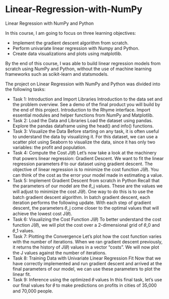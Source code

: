 # Linear-Regression-with-NumPy
Linear Regression with NumPy and Python

In this course, I am going to focus on three learning objectives:

- Implement the gradient descent algorithm from scratch.
- Perform univariate linear regression with Numpy and Python.
- Create data visualizations and plots using matplotlib.


By the end of this course, I was able to build linear regression models from scratch using NumPy and Python, without the use of machine learning frameworks such as scikit-learn and statsmodels.


The project on Linear Regression with NumPy and Python was divided into the following tasks:

- Task 1: Introduction and Import Libraries
        Introduction to the data set and the problem overview.
        See a demo of the final product you will build by the end of this project.
        Introduction to the Rhyme interface.
        Import essential modules and helper functions from NumPy and Matplotlib.
- Task 2: Load the Data and Libraries
        Load the dataset using pandas.
        Explore the pandas dataframe using the head() and info() functions.
- Task 3: Visualize the Data
        Before starting on any task, it is often useful to understand the data by visualizing it.
        For this dataset, we can use a scatter plot using Seaborn to visualize the data, since it has only two variables: the         profit and population.
- Task 4: Compute the Cost 𝐽(𝜃)
        Let’s now take a look at the machinery that powers linear regression: Gradient Descent.
        We want to fit the linear regression parameters 𝜃 to our dataset using gradient descent.
        The objective of linear regression is to minimize the cost function J(𝜃).
        You can think of the cost as the error your model made in estimating a value.
- Task 5: Implement Gradient Descent from scratch in Python
        Recall that the parameters of our model are the 𝜃_j values.
        These are the values we will adjust to minimize the cost J(𝜃).
        One way to do this is to use the batch gradient descent algorithm.
        In batch gradient descent, each iteration performs the following update.
        With each step of gradient descent, the parameters 𝜃_j come closer to the optimal values that will achieve the lowest           cost J(𝜃).
- Task 6: Visualizing the Cost Function J(𝜃)
        To better understand the cost function J(𝜃), we will plot the cost over a 2-dimensional grid of 𝜃_0 and 𝜃_1 values.
- Task 7: Plotting the Convergence
        Let’s plot how the cost function varies with the number of iterations.
        When we ran gradient descent previously, it returns the history of J(𝜃) values in a vector “costs”.
        We will now plot the J values against the number of iterations.
- Task 8: Training Data with Univariate Linear Regression Fit
        Now that we have correctly implemented and run gradient descent and arrived at the final parameters of our model, we    can use these parameters to plot the linear fit.
- Task 9: Inference using the optimized 𝜃 values
In this final task, let’s use our final values for 𝜃 to make predictions on profits in cities of 35,000 and 70,000 people.
